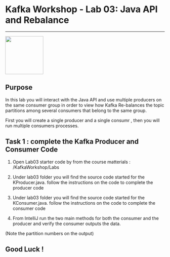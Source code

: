 # Kafka Workshop - Lab 03: Java API and Rebalance 
---
<img src="https://kafka.apache.org/images/apache-kafka.png" height="120" />

## Purpose 

In this lab you will interact with the Java API and use multiple producers on the same consumer group in order to view how Kafka Re-balances
the topic partitions among several consumers that belong to the same group.

First you will create a single producer and a single consumr , then you will run multiple consumers processes.



## Task 1 : complete the Kafka Producer and Consumer Code

 1. Open Lab03 starter code by from the course matterials : /KafkaWorkshop/Labs

 2. Under lab03 folder you will find the source code started for the KProducer.java. 
 follow the instructions on the code to complete the producer code

 3. Under lab03 folder you will find the source code started for the KConsumer.java. 
 follow the instructions on the code to complete the consumer code

 4. From IntelliJ run the two main methods for both the consumer and the producer and verify the consumer outputs the data.
 
 (Note the partition numbers on the output)


## Good Luck !
